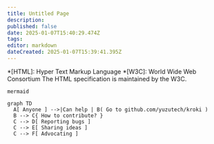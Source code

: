 ```yaml
---
title: Untitled Page
description: 
published: false
date: 2025-01-07T15:40:29.474Z
tags: 
editor: markdown
dateCreated: 2025-01-07T15:39:41.395Z
---
```


*[HTML]: Hyper Text Markup Language
*[W3C]:  World Wide Web Consortium
The HTML specification
is maintained by the W3C.



```kroki
mermaid

graph TD
  A[ Anyone ] -->|Can help | B( Go to github.com/yuzutech/kroki )
  B --> C{ How to contribute? }
  C --> D[ Reporting bugs ]
  C --> E[ Sharing ideas ]
  C --> F[ Advocating ]
```